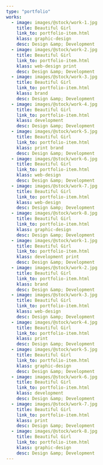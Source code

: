 ```yaml
---
type: "portfolio"
works:
  - image: images/@stock/work-1.jpg
    title: Beautiful Girl
    link_to: portfolio-item.html
    klass: graphic-design
    desc: Design &amp; Development
  - image: images/@stock/work-2.jpg
    title: Beautiful Girl
    link_to: portfolio-item.html
    klass: web-design print
    desc: Design &amp; Development
  - image: images/@stock/work-3.jpg
    title: Beautiful Girl
    link_to: portfolio-item.html
    klass: brand
    desc: Design &amp; Development
  - image: images/@stock/work-4.jpg
    title: Beautiful Girl
    link_to: portfolio-item.html
    klass: development
    desc: Design &amp; Development
  - image: images/@stock/work-5.jpg
    title: Beautiful Girl
    link_to: portfolio-item.html
    klass: print brand
    desc: Design &amp; Development
  - image: images/@stock/work-6.jpg
    title: Beautiful Girl
    link_to: portfolio-item.html
    klass: web-design
    desc: Design &amp; Development
  - image: images/@stock/work-7.jpg
    title: Beautiful Girl
    link_to: portfolio-item.html
    klass: web-design
    desc: Design &amp; Development
  - image: images/@stock/work-8.jpg
    title: Beautiful Girl
    link_to: portfolio-item.html
    klass: graphic-design
    desc: Design &amp; Development
  - image: images/@stock/work-1.jpg
    title: Beautiful Girl
    link_to: portfolio-item.html
    klass: development print
    desc: Design &amp; Development
  - image: images/@stock/work-2.jpg
    title: Beautiful Girl
    link_to: portfolio-item.html
    klass: brand
    desc: Design &amp; Development
  - image: images/@stock/work-3.jpg
    title: Beautiful Girl
    link_to: portfolio-item.html
    klass: web-design
    desc: Design &amp; Development
  - image: images/@stock/work-4.jpg
    title: Beautiful Girl
    link_to: portfolio-item.html
    klass: print
    desc: Design &amp; Development
  - image: images/@stock/work-5.jpg
    title: Beautiful Girl
    link_to: portfolio-item.html
    klass: graphic-design
    desc: Design &amp; Development
  - image: images/@stock/work-6.jpg
    title: Beautiful Girl
    link_to: portfolio-item.html
    klass: development
    desc: Design &amp; Development
  - image: images/@stock/work-7.jpg
    title: Beautiful Girl
    link_to: portfolio-item.html
    klass: print
    desc: Design &amp; Development
  - image: images/@stock/work-8.jpg
    title: Beautiful Girl
    link_to: portfolio-item.html
    klass: graphic-design
    desc: Design &amp; Development
---
```

